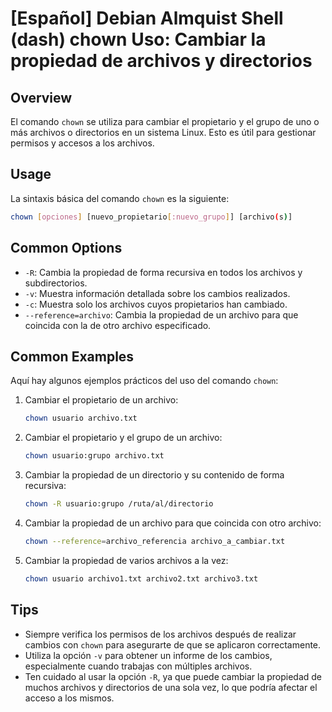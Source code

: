 # [Español] Debian Almquist Shell (dash) chown Uso: Cambiar la propiedad de archivos y directorios

## Overview
El comando `chown` se utiliza para cambiar el propietario y el grupo de uno o más archivos o directorios en un sistema Linux. Esto es útil para gestionar permisos y accesos a los archivos.

## Usage
La sintaxis básica del comando `chown` es la siguiente:

```bash
chown [opciones] [nuevo_propietario[:nuevo_grupo]] [archivo(s)]
```

## Common Options
- `-R`: Cambia la propiedad de forma recursiva en todos los archivos y subdirectorios.
- `-v`: Muestra información detallada sobre los cambios realizados.
- `-c`: Muestra solo los archivos cuyos propietarios han cambiado.
- `--reference=archivo`: Cambia la propiedad de un archivo para que coincida con la de otro archivo especificado.

## Common Examples
Aquí hay algunos ejemplos prácticos del uso del comando `chown`:

1. Cambiar el propietario de un archivo:
   ```bash
   chown usuario archivo.txt
   ```

2. Cambiar el propietario y el grupo de un archivo:
   ```bash
   chown usuario:grupo archivo.txt
   ```

3. Cambiar la propiedad de un directorio y su contenido de forma recursiva:
   ```bash
   chown -R usuario:grupo /ruta/al/directorio
   ```

4. Cambiar la propiedad de un archivo para que coincida con otro archivo:
   ```bash
   chown --reference=archivo_referencia archivo_a_cambiar.txt
   ```

5. Cambiar la propiedad de varios archivos a la vez:
   ```bash
   chown usuario archivo1.txt archivo2.txt archivo3.txt
   ```

## Tips
- Siempre verifica los permisos de los archivos después de realizar cambios con `chown` para asegurarte de que se aplicaron correctamente.
- Utiliza la opción `-v` para obtener un informe de los cambios, especialmente cuando trabajas con múltiples archivos.
- Ten cuidado al usar la opción `-R`, ya que puede cambiar la propiedad de muchos archivos y directorios de una sola vez, lo que podría afectar el acceso a los mismos.